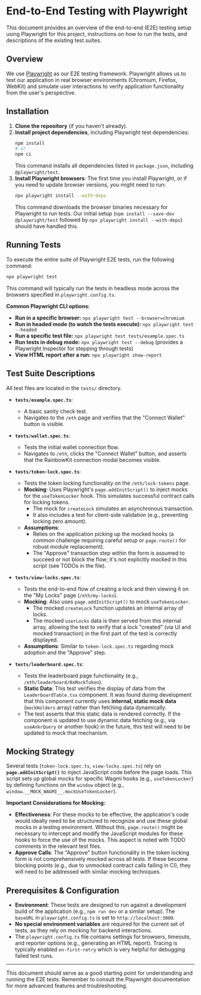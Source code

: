 # End-to-End Testing with Playwright

This document provides an overview of the end-to-end (E2E) testing setup using Playwright for this project, instructions on how to run the tests, and descriptions of the existing test suites.

## Overview

We use [Playwright](https://playwright.dev/) as our E2E testing framework. Playwright allows us to test our application in real browser environments (Chromium, Firefox, WebKit) and simulate user interactions to verify application functionality from the user's perspective.

## Installation

1.  **Clone the repository** (if you haven't already).
2.  **Install project dependencies**, including Playwright test dependencies:
    ```bash
    npm install
    # or
    npm ci
    ```
    This command installs all dependencies listed in `package.json`, including `@playwright/test`.
3.  **Install Playwright browsers**:
    The first time you install Playwright, or if you need to update browser versions, you might need to run:
    ```bash
    npx playwright install --with-deps
    ```
    This command downloads the browser binaries necessary for Playwright to run tests. Our initial setup (`npm install --save-dev @playwright/test` followed by `npx playwright install --with-deps`) should have handled this.

## Running Tests

To execute the entire suite of Playwright E2E tests, run the following command:

```bash
npx playwright test
```

This command will typically run the tests in headless mode across the browsers specified in `playwright.config.ts`.

**Common Playwright CLI options:**

*   **Run in a specific browser:** `npx playwright test --browser=chromium`
*   **Run in headed mode (to watch the tests execute):** `npx playwright test --headed`
*   **Run a specific test file:** `npx playwright test tests/example.spec.ts`
*   **Run tests in debug mode:** `npx playwright test --debug` (provides a Playwright Inspector for stepping through tests)
*   **View HTML report after a run:** `npx playwright show-report`

## Test Suite Descriptions

All test files are located in the `tests/` directory.

*   **`tests/example.spec.ts`**:
    *   A basic sanity check test.
    *   Navigates to the `/eth` page and verifies that the "Connect Wallet" button is visible.

*   **`tests/wallet.spec.ts`**:
    *   Tests the initial wallet connection flow.
    *   Navigates to `/eth`, clicks the "Connect Wallet" button, and asserts that the RainbowKit connection modal becomes visible.

*   **`tests/token-lock.spec.ts`**:
    *   Tests the token locking functionality on the `/eth/lock-tokens` page.
    *   **Mocking**: Uses Playwright's `page.addInitScript()` to inject mocks for the `useTokenLocker` hook. This simulates successful contract calls for locking tokens.
        *   The mock for `createLock` simulates an asynchronous transaction.
        *   It also includes a test for client-side validation (e.g., preventing locking zero amount).
    *   **Assumptions**:
        *   Relies on the application picking up the mocked hooks (a common challenge requiring careful setup or `page.route()` for robust module replacement).
        *   The "Approve" transaction step within the form is assumed to succeed or not block the flow; it's not explicitly mocked in this script (see TODOs in the file).

*   **`tests/view-locks.spec.ts`**:
    *   Tests the end-to-end flow of creating a lock and then viewing it on the "My Locks" page (`/eth/my-locks`).
    *   **Mocking**: Also uses `page.addInitScript()` to mock `useTokenLocker`.
        *   The mocked `createLock` function updates an internal array of locks.
        *   The mocked `userLocks` data is then served from this internal array, allowing the test to verify that a lock "created" (via UI and mocked transaction) in the first part of the test is correctly displayed.
    *   **Assumptions**: Similar to `token-lock.spec.ts` regarding mock adoption and the "Approve" step.

*   **`tests/leaderboard.spec.ts`**:
    *   Tests the leaderboard page functionality (e.g., `/eth/leaderboard/0xMockToken`).
    *   **Static Data**: This test verifies the display of data from the `LeaderboardTable.tsx` component. It was found during development that this component currently uses **internal, static mock data** (`mockHolders` array) rather than fetching data dynamically.
    *   The test asserts that this static data is rendered correctly. If the component is updated to use dynamic data fetching (e.g., via `useAnkrQuery` or another hook) in the future, this test will need to be updated to mock that mechanism.

## Mocking Strategy

Several tests (`token-lock.spec.ts`, `view-locks.spec.ts`) rely on **`page.addInitScript()`** to inject JavaScript code before the page loads. This script sets up global mocks for specific Wagmi hooks (e.g., `useTokenLocker`) by defining functions on the `window` object (e.g., `window.__MOCK_WAGMI__.mockUseTokenLocker`).

**Important Considerations for Mocking:**

*   **Effectiveness**: For these mocks to be effective, the application's code would ideally need to be structured to recognize and use these global mocks in a testing environment. Without this, `page.route()` might be necessary to intercept and modify the JavaScript modules for these hooks to force the use of the mocks. This aspect is noted with TODO comments in the relevant test files.
*   **Approve Calls**: The "Approve" button functionality in the token locking form is not comprehensively mocked across all tests. If these become blocking points (e.g., due to unmocked contract calls failing in CI), they will need to be addressed with similar mocking techniques.

## Prerequisites & Configuration

*   **Environment**: These tests are designed to run against a development build of the application (e.g., `npm run dev` or a similar setup). The `baseURL` in `playwright.config.ts` is set to `http://localhost:3000`.
*   **No special environment variables** are required for the current set of tests, as they rely on mocking for backend interactions.
*   The `playwright.config.ts` file contains settings for browsers, timeouts, and reporter options (e.g., generating an HTML report). Tracing is typically enabled `on-first-retry` which is very helpful for debugging failed test runs.

---

This document should serve as a good starting point for understanding and running the E2E tests. Remember to consult the Playwright documentation for more advanced features and troubleshooting.
